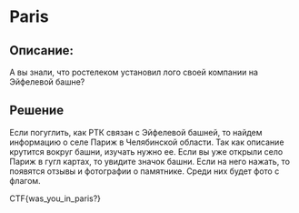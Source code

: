 # Paris

## Описание:
 А вы знали, что ростелеком установил лого своей компании на Эйфелевой башне?

## Решение
Если погуглить, как РТК связан с Эйфелевой башней, то найдем информацию о селе Париж в Челябинской области. Так как описание крутится вокруг башни, изучать нужно ее. Если вы уже открыли село Париж в гугл картах, то увидите значок башни. Если на него нажать, то появятся отзывы и фотографии о памятнике. Среди них будет фото с флагом.

CTF{was_you_in_paris?}